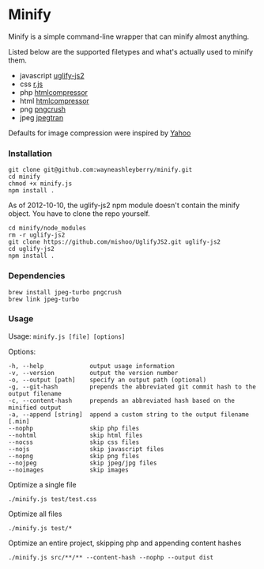 Minify
=======

Minify is a simple command-line wrapper that can minify almost anything.

Listed below are the supported filetypes and what's actually used to minify them.

- javascript [uglify-js2](https://github.com/mishoo/UglifyJS2)
- css [r.js](https://github.com/jrburke/r.js/)
- php [htmlcompressor](http://code.google.com/p/htmlcompressor/)
- html [htmlcompressor](http://code.google.com/p/htmlcompressor/)
- png [pngcrush](http://pmt.sourceforge.net/pngcrush/)
- jpeg [jpegtran](http://jpegclub.org/jpegtran/)

Defaults for image compression were inspired by [Yahoo](http://developer.yahoo.com/performance/rules.html#opt_images)

### Installation

```
git clone git@github.com:wayneashleyberry/minify.git
cd minify
chmod +x minify.js
npm install .
```

As of 2012-10-10, the uglify-js2 npm module doesn't contain the minify object.
You have to clone the repo yourself.

```
cd minify/node_modules
rm -r uglify-js2
git clone https://github.com/mishoo/UglifyJS2.git uglify-js2
cd uglify-js2
npm install .
```

### Dependencies

```
brew install jpeg-turbo pngcrush
brew link jpeg-turbo
```

### Usage

Usage: ``` minify.js [file] [options] ```

Options:

    -h, --help             output usage information
    -v, --version          output the version number
    -o, --output [path]    specify an output path (optional)
    -g, --git-hash         prepends the abbreviated git commit hash to the output filename
    -c, --content-hash     prepends an abbreviated hash based on the minified output
    -a, --append [string]  append a custom string to the output filename [.min]
    --nophp                skip php files
    --nohtml               skip html files
    --nocss                skip css files
    --nojs                 skip javascript files
    --nopng                skip png files
    --nojpeg               skip jpeg/jpg files
    --noimages             skip images

Optimize a single file

	./minify.js test/test.css

Optimize all files

	./minify.js test/*

Optimize an entire project, skipping php and appending content hashes

	./minify.js src/**/** --content-hash --nophp --output dist 
